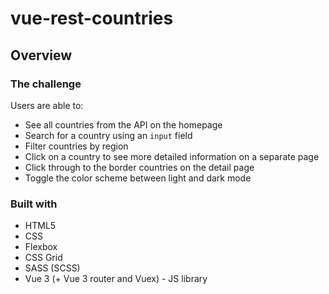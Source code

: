 # vue-rest-countries
## Overview

### The challenge

Users are able to:

- See all countries from the API on the homepage
- Search for a country using an `input` field
- Filter countries by region
- Click on a country to see more detailed information on a separate page
- Click through to the border countries on the detail page
- Toggle the color scheme between light and dark mode

### Built with

- HTML5
- CSS
- Flexbox
- CSS Grid
- SASS (SCSS)
- Vue 3 (+ Vue 3 router and Vuex) - JS library

